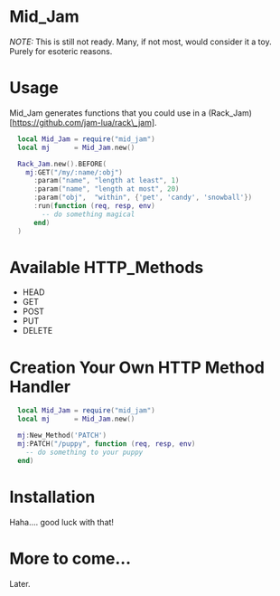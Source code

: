 
Mid\_Jam
========

*NOTE:* This is still not ready. Many, if not most,
  would consider it a toy. Purely for esoteric reasons.


Usage
=====

Mid\_Jam generates functions that you could use
in a (Rack\_Jam)[https://github.com/jam-lua/rack\_jam].

```lua
  local Mid_Jam = require("mid_jam")
  local mj      = Mid_Jam.new()

  Rack_Jam.new().BEFORE(
    mj:GET("/my/:name/:obj")
      :param("name", "length at least", 1)
      :param("name", "length at most", 20)
      :param("obj",  "within", {'pet', 'candy', 'snowball'})
      :run(function (req, resp, env)
        -- do something magical
      end)
  )
```
Available HTTP\_Methods
=======================

  * HEAD
  * GET
  * POST
  * PUT
  * DELETE

Creation Your Own HTTP Method Handler
==============================

```lua
  local Mid_Jam = require("mid_jam")
  local mj      = Mid_Jam.new()

  mj:New_Method('PATCH')
  mj:PATCH("/puppy", function (req, resp, env)
    -- do something to your puppy
  end)
```

Installation
============


Haha.... good luck with that!


More to come...
============

Later.
